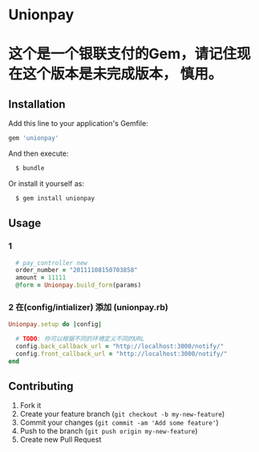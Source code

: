 # Unionpay

# 这个是一个银联支付的Gem，请记住现在这个版本是未完成版本， 慎用。

## Installation

Add this line to your application's Gemfile:
```ruby
gem 'unionpay'
```
And then execute:

```zsh
  $ bundle
```
Or install it yourself as:

```zsh
  $ gem install unionpay
```
## Usage

### 1
```ruby
  # pay_controller new 
  order_number = "20111108150703858"
  amount = 11111
  @form = Unionpay.build_form(params)
```

### 2 在(config/intializer) 添加 (unionpay.rb)
 ```ruby
 Unionpay.setup do |config|
 
   # TODO: 你可以根据不同的环境定义不同的URL
   config.back_callback_url = "http://localhost:3000/notify/"
   config.front_callback_url = "http://localhost:3000/notify/"
 end
 ```

## Contributing

1. Fork it
2. Create your feature branch (`git checkout -b my-new-feature`)
3. Commit your changes (`git commit -am 'Add some feature'`)
4. Push to the branch (`git push origin my-new-feature`)
5. Create new Pull Request